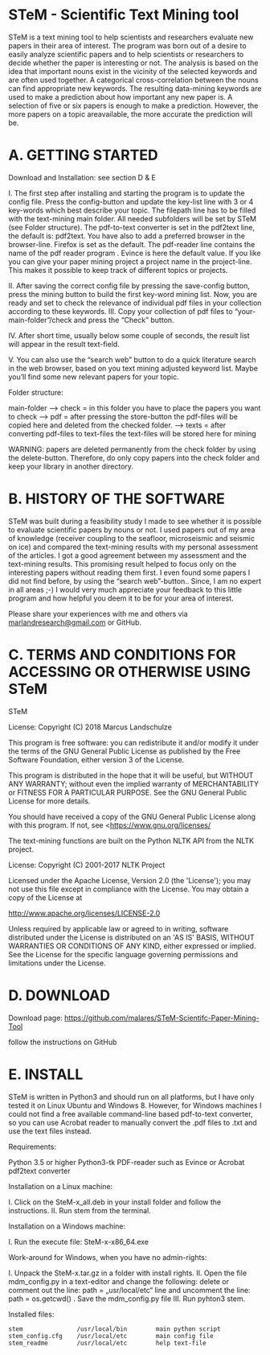 STeM - Scientific Text Mining tool
==================================

STeM is a text mining tool to help scientists and researchers evaluate new papers in their
area of interest. The program was born out of a desire to easily analyze scientific papers
and to help scientists or researchers to decide whether the paper is interesting or not.
The analysis is based on the idea that important nouns exist in the vicinity of the
selected keywords and are often used together. A categorical cross-correlation between the 
nouns can find appropriate new keywords.
The resulting data-mining keywords are used to make a prediction about how important any new
paper is.
A selection of five or six papers is enough to make a prediction. However, the more papers 
on a topic areavailable, the more accurate the prediction will be.


A. GETTING STARTED
==================
Download and Installation: see section D & E

I.   The first step after installing and starting the program is to update the config file.
     Press the config-button and update the key-list line with 3 or 4 key-words which best 
     describe your topic.
     The filepath line has to be filled with the text-mining main folder. All needed 
     subfolders will be set by STeM (see Folder structure).
     The pdf-to-text converter is set in the pdf2text line, the default is: pdf2text. You have 
     also to add a preferred browser in the browser-line. Firefox is set as the default.
     The pdf-reader line contains the name of the pdf reader program . Evince is here the 
     default value. If you like you can give your paper mining project a project name in the 
     project-line. This makes it possible to keep track of different topics or projects.

II.  After saving the correct config file by pressing the save-config button, press the mining 
     button to build the first key-word mining list.
     Now, you are ready and set to check the relevance of individual pdf files in your collection 
     according to these keywords.
III. Copy your collection of pdf files to “your-main-folder”/check and press the “Check” button.

IV.  After short time, usually below some couple of seconds, the result list will appear in the 
     result text-field.
 
V.   You can also use the “search web” button to do a quick literature search in the web browser, 
     based on you text mining adjusted keyword list. Maybe you’ll find some new relevant papers 
     for your topic.


Folder structure:

main-folder -->   check = in this folder you have to place the papers you want to check
	        -->   pdf = after pressing the store-button the pdf-files will be copied here and 
                            deleted from the checked folder.
	        -->   texts = after converting pdf-files to text-files the text-files will be stored 
                              here for mining

WARNING: papers are deleted permanently from the check folder by using the delete-button. Therefore, 
         do only copy papers into the check folder and keep your library in another directory.  


B. HISTORY OF THE SOFTWARE
==========================
STeM was built during a feasibility study I made to see whether it is possible to evaluate
scientific papers by nouns or not. I used papers out of my area of knowledge (receiver
coupling to the seafloor, microseismic and seismic on ice) and compared the text-mining
results with my personal assessment of the articles. I
got a good agreement between my assessment and the text-mining results. 
This promising result helped to focus only on the interesting papers without reading them 
first. I even found some papers I did not find before, by using the “search web”-button..
Since, I am no expert in all areas ;-) I would very much appreciate your feedback to this 
little program and how helpful you deem it to be for your area of interest. 

Please share your experiences with me and others via marlandresearch@gmail.com or GitHub.   
    

C. TERMS AND CONDITIONS FOR ACCESSING OR OTHERWISE USING STeM
=============================================================

STeM 

License:
Copyright (C) 2018 Marcus Landschulze

This program is free software: you can redistribute it and/or modify
it under the terms of the GNU General Public License as published by
the Free Software Foundation, either version 3 of the License.

This program is distributed in the hope that it will be useful,
but WITHOUT ANY WARRANTY; without even the implied warranty of
MERCHANTABILITY or FITNESS FOR A PARTICULAR PURPOSE.  See the
GNU General Public License for more details.

You should have received a copy of the GNU General Public License
along with this program.  If not, see <https://www.gnu.org/licenses/



The text-mining functions are built on the Python NLTK API from the NLTK project.

License:
Copyright (C) 2001-2017 NLTK Project

Licensed under the Apache License, Version 2.0 (the 'License');
you may not use this file except in compliance with the License.
You may obtain a copy of the License at

http://www.apache.org/licenses/LICENSE-2.0

Unless required by applicable law or agreed to in writing, software
distributed under the License is distributed on an 'AS IS' BASIS,
WITHOUT WARRANTIES OR CONDITIONS OF ANY KIND, either expressed or implied.
See the License for the specific language governing permissions and
limitations under the License.


D. DOWNLOAD
===========

Download page: https://github.com/malares/STeM-Scientifc-Paper-Mining-Tool

follow the instructions on GitHub


E. INSTALL
==========

STeM is written in Python3 and should run on all platforms, but I have only tested it on
Linux Ubuntu and Windows 8. However, for Windows machines I could not find a free available 
command-line based pdf-to-text converter, so you can use Acrobat reader to manually
convert the .pdf files to .txt and use the text files instead.

Requirements:

Python 3.5 or higher
Python3-tk
PDF-reader such as Evince or Acrobat
pdf2text converter

Installation on a Linux machine:

I.	Click on the SteM-x_all.deb in your install folder and follow the instructions.
II.	Run stem from the terminal.

Installation on a Windows machine:

I. 	Run the execute file: SteM-x-x86_64.exe


Work-around for Windows, when you have no admin-rights:

I.	Unpack the SteM-x.tar.gz in a folder with install rights.
II.	Open the file mdm_config.py in a text-editor and change the following:
	delete or comment out the line: path = „usr/local/etc“ line 
        and uncomment the line: path = os.getcwd() . 
        Save the mdm_config.py file
III.	Run pyhton3 stem.


Installed files:

	stem               /usr/local/bin        main python script
	stem_config.cfg    /usr/local/etc        main config file
	stem_readme        /usr/local/etc        help text-file

